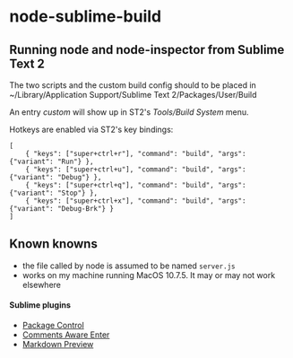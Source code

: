 node-sublime-build
==================
## Running node and node-inspector from Sublime Text 2

The two scripts and the custom build config should to be placed in    
	~/Library/Application Support/Sublime Text 2/Packages/User/Build

An entry _custom_ will show up in ST2's _Tools/Build System_ menu.

Hotkeys are enabled via ST2's key bindings:

	[
		{ "keys": ["super+ctrl+r"], "command": "build", "args": {"variant": "Run"} },
		{ "keys": ["super+ctrl+u"], "command": "build", "args": {"variant": "Debug"} },
		{ "keys": ["super+ctrl+q"], "command": "build", "args": {"variant": "Stop"} },
		{ "keys": ["super+ctrl+x"], "command": "build", "args": {"variant": "Debug-Brk"} }
	]

## Known knowns

- the file called by node is assumed to be named `server.js`
- works on my machine running MacOS 10.7.5. It may or may not work elsewhere


#### Sublime plugins

- [Package Control](http://wbond.net/sublime_packages/package_control)
- [Comments Aware Enter](https://github.com/Suor/CommentsAwareEnter )
- [Markdown Preview](https://github.com/revolunet/sublimetext-markdown-preview.git)
